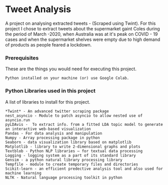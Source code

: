 # Tweet Analysis
A project on analysing extracted tweets - (Scraped using Twint). For this project I chose to extract tweets about the supermarket gaint Coles during the period of March -2020, when Australia was at it's peak on COVID - 19 cases and when the supermarket shelves were empty due to high demand of products as people feared a lockdown. 

### Prerequisites
These are the things you would need for executing this project.

```
Python installed on your machine (or) use Google Colab.
```
### Python Libraries used in this project

A list of libraries to install for this project.

```
*Twint* - An advanced twitter scraping package
nest_asyncio - Module to patch asyncio to allow nested use of asyncio.run
pyLDAvis -  To extract info. from a fitted LDA topic model to generate an interactive web-based visualization
Pandas - For data analysis and manipulation
Numpy - Array processing package in python
Seaborn - data visualization library based on matplotlib
Matplotlib - library to write 2-dimensional graphs and plots
Textblob - Python NLP libraries – for textual data processing
Logging - logging system as a part of its standard library
Gensim - a python natural library processing library
Tempfile - module to create temporary files and directories
Scikit-learn - an efficient predective analysis tool and also used for machine learning
NLTK - Natural language processing toolkit in python 
```
